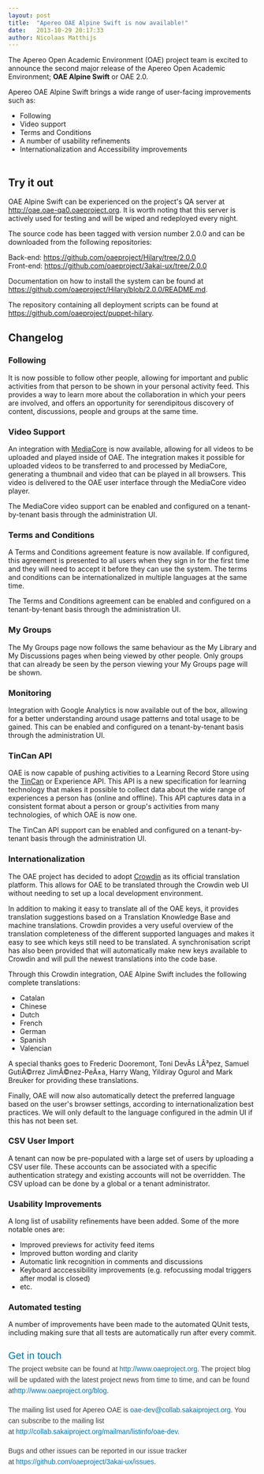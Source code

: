 ```yaml
---
layout: post
title:  "Apereo OAE Alpine Swift is now available!"
date:   2013-10-29 20:17:33
author: Nicolaas Matthijs
---
```

<p>The Apereo Open Academic Environment (OAE) project team is excited to announce the second major release of the Apereo Open Academic Environment; <strong>OAE Alpine Swift</strong> or OAE 2.0.</p><p>Apereo OAE Alpine Swift brings a wide range of user-facing improvements such as:</p><ul><li>Following</li><li>Video support</li><li>Terms and Conditions</li><li>A number of usability refinements</li><li>Internationalization and Accessibility improvements<br /><br /></li></ul>
<!--more-->
<h2>Try it out</h2><p>OAE Alpine Swift can be experienced on the project's QA server at <a href="http://oae.oae-qa0.oaeproject.org" target="_blank">http://oae.oae-qa0.oaeproject.org</a>. It is worth noting that this server is actively used for testing and will be wiped and redeployed every night.</p><p>The source code has been tagged with version number 2.0.0 and can be downloaded from the following repositories:</p><p>Back-end: <a href="https://github.com/oaeproject/Hilary/tree/2.0.0" target="_blank">https://github.com/oaeproject/Hilary/tree/2.0.0<br /></a>Front-end: <a href="https://github.com/oaeproject/3akai-ux/tree/2.0.0" target="_blank">https://github.com/oaeproject/3akai-ux/tree/2.0.0</a>&nbsp;&nbsp;</p><p>Documentation on how to install the system can be found at <a href="https://github.com/oaeproject/Hilary/blob/2.0.0/README.md" target="_blank">https://github.com/oaeproject/Hilary/blob/2.0.0/README.md</a>.</p><p>The repository containing all deployment scripts can be found at <a href="https://github.com/oaeproject/puppet-hilary" target="_blank">https://github.com/oaeproject/puppet-hilary</a>.&nbsp;</p><h2>Changelog</h2><h3>Following</h3><p>It is now possible to follow other people, allowing for important and public activities from that person to be shown in your personal activity feed. This provides a way to learn more about the collaboration in which your peers are involved, and offers an opportunity for serendipitous discovery of content, discussions, people and groups at the same time.&nbsp;</p><h3>Video Support</h3><p>An integration with <a href="http://mediacore.com" target="_blank">MediaCore</a> is now available, allowing for all videos to be uploaded and played inside of OAE. The integration makes it possible for uploaded videos to be transferred to and processed by MediaCore, generating a thumbnail and video that can be played in all browsers. This video is delivered to the OAE user interface through the MediaCore video player.</p><p>The MediaCore video support can be enabled and configured on a tenant-by-tenant basis through the administration UI.</p><h3>Terms and Conditions</h3><p>A Terms and Conditions agreement feature is now available. If configured, this agreement is presented to all users when they sign in for the first time and they will need to accept it before they can use the system. The terms and conditions can be internationalized in multiple languages at the same time.</p><p>The Terms and Conditions agreement can be enabled and configured on a tenant-by-tenant basis through the administration UI.&nbsp;</p><h3>My Groups</h3><p>The My Groups page now follows the same behaviour as the My Library and My Discussions pages when being viewed by other people. Only groups that can already be seen by the person viewing your My Groups page will be shown.</p><h3>Monitoring</h3><p>Integration with Google Analytics is now available out of the box, allowing for a better understanding around usage patterns and total usage to be gained. This can be enabled and configured on a tenant-by-tenant basis through the administration UI.</p><h3>TinCan API</h3><p>OAE is now capable of pushing activities to a Learning Record Store using the <a href="http://tincanapi.com" target="_blank">TinCan</a> or Experience API. This API is a new specification for learning technology that makes it possible to collect data about the wide range of experiences a person has (online and offline). This API captures data in a consistent format about a person or group's activities from many technologies, of which OAE is now one.</p><p>The TinCan API support can be enabled and configured on a tenant-by-tenant basis through the administration UI.</p><h3>Internationalization</h3><p>The OAE project has decided to adopt <a href="http://crowdin.net/project/apereo-oae" target="_blank">Crowdin</a> as its official translation platform. This allows for OAE to be translated through the Crowdin web UI without needing to set up a local development environment.</p><p>In addition to making it easy to translate all of the OAE keys, it provides translation suggestions based on a Translation Knowledge Base and machine translations. Crowdin provides a very useful overview of the translation completeness of the different supported languages and makes it easy to see which keys still need to be translated. A synchronisation script has also been provided that will automatically make new keys available to Crowdin and will pull the newest translations into the code base.</p><p>Through this Crowdin integration, OAE Alpine Swift includes the following complete translations:</p><ul><li>Catalan</li><li>Chinese</li><li>Dutch</li><li>French</li><li>German</li><li>Spanish</li><li>Valencian</li></ul><p>A special thanks goes to Frederic Dooremont, Toni DevÃ­s LÃ³pez, Samuel GutiÃ©rrez JimÃ©nez-PeÃ±a, Harry Wang, Yildiray Ogurol and Mark Breuker for providing these translations.</p><p>Finally, OAE will now also automatically detect the preferred language based on the user's browser settings, according to internationalization best practices. We will only default to the language configured in the admin UI if this has not been set.</p><h3>CSV User Import</h3><p>A tenant can now be pre-populated with a large set of users by uploading a CSV user file. These accounts can be associated with a specific authentication strategy and existing accounts will not be overridden. The CSV upload can be done by a global or a tenant administrator.</p><h3>Usability Improvements</h3><p>A long list of usability refinements have been added. Some of the more notable ones are:</p><ul><li>Improved previews for activity feed items</li><li>Improved button wording and clarity</li><li>Automatic link recognition in comments and discussions</li><li>Keyboard acccessibility improvements (e.g. refocussing modal triggers after modal is closed)</li><li>etc.</li></ul><h3>Automated testing</h3><p>A number of improvements have been made to the automated QUnit tests, including making sure that all tests are automatically run after every commit.</p><h2 style="margin: 0px 0px 2px; font-weight: inherit; font-size: 1.429em; color: #0074a7; padding-top: 0.5em; line-height: 1.4; font-family: Arial, 'Times New Roman', Times, serif;">Get in touch</h2><p style="margin: 0px 0px 1.2em; color: #3b3b3b; font-family: Arial, 'Times New Roman', Times, serif; font-size: 14px; line-height: 22px;">The project website can be found at&nbsp;<a style="color: #0071b3; text-decoration: none;" href="http://www.oaeproject.org/">http://www.oaeproject.org</a>. The project blog will be updated with the latest project news from time to time, and can be found at<a style="color: #0071b3; text-decoration: none;" href="http://www.oaeproject.org/blog">http://www.oaeproject.org/blog</a>.</p><p style="margin: 0px 0px 1.2em; color: #3b3b3b; font-family: Arial, 'Times New Roman', Times, serif; font-size: 14px; line-height: 22px;">The mailing list used for Apereo OAE is&nbsp;<a style="color: #0071b3; text-decoration: none;" href="mailto:oae-dev@collab.sakaiproject.org">oae-dev@collab.sakaiproject.org</a>. You can subscribe to the mailing list at&nbsp;<a style="color: #0071b3; text-decoration: none;" href="http://collab.sakaiproject.org/mailman/listinfo/oae-dev">http://collab.sakaiproject.org/mailman/listinfo/oae-dev</a>.</p><p style="margin: 0px 0px 1.2em; color: #3b3b3b; font-family: Arial, 'Times New Roman', Times, serif; font-size: 14px; line-height: 22px;">Bugs and other issues can be reported in our issue tracker at&nbsp;<a style="color: #0071b3; text-decoration: none;" href="https://github.com/oaeproject/3akai-ux/issues">https://github.com/oaeproject/3akai-ux/issues</a>.</p><p>&nbsp;</p>
